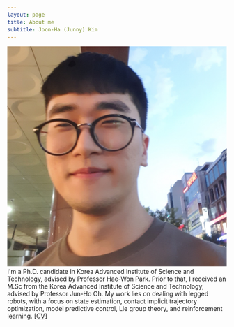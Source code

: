 ```yaml
---
layout: page
title: About me
subtitle: Joon-Ha (Junny) Kim
---
```

![MyImage](./assets/img/Junny_Image.png)I'm a Ph.D. candidate in Korea Advanced Institute of Science and Technology, advised by Professor Hae-Won Park. Prior to that, I received an M.Sc from the Korea Advanced Institute of Science and Technology, advised by Professor Jun-Ho Oh. My work lies on dealing with legged robots, with a focus on state estimation, contact implicit trajectory optimization, model predictive control, Lie group theory, and reinforcement learning.
[[CV](./pdf/CV_Joon_Ha_Kim.pdf)]
